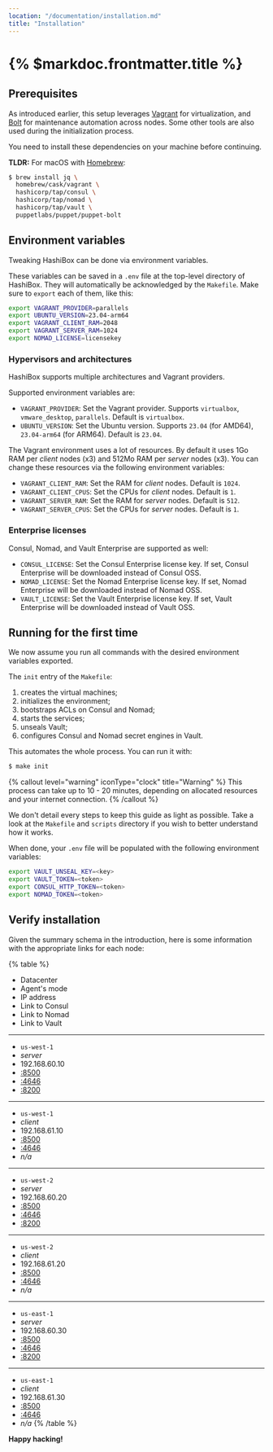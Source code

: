 ```yaml
---
location: "/documentation/installation.md"
title: "Installation"
---
```


# {% $markdoc.frontmatter.title %}

## Prerequisites

As introduced earlier, this setup leverages [Vagrant](https://www.vagrantup.com/)
for virtualization, and [Bolt](https://puppet.com/docs/bolt/) for maintenance
automation across nodes. Some other tools are also used during the initialization
process.

You need to install these dependencies on your machine before continuing.

**TLDR:** For macOS with [Homebrew](https://brew.sh/):

```bash
$ brew install jq \
  homebrew/cask/vagrant \
  hashicorp/tap/consul \
  hashicorp/tap/nomad \
  hashicorp/tap/vault \
  puppetlabs/puppet/puppet-bolt
```

## Environment variables

Tweaking HashiBox can be done via environment variables.

These variables can be saved in a `.env` file at the top-level directory of
HashiBox. They will automatically be acknowledged by the `Makefile`. Make sure
to `export` each of them, like this:

```bash
export VAGRANT_PROVIDER=parallels
export UBUNTU_VERSION=23.04-arm64
export VAGRANT_CLIENT_RAM=2048
export VAGRANT_SERVER_RAM=1024
export NOMAD_LICENSE=licensekey
```

### Hypervisors and architectures

HashiBox supports multiple architectures and Vagrant providers.

Supported environment variables are:
- `VAGRANT_PROVIDER`: Set the Vagrant provider. Supports `virtualbox`,
  `vmware_desktop`, `parallels`. Default is `virtualbox`.
- `UBUNTU_VERSION`: Set the Ubuntu version. Supports `23.04` (for AMD64),
  `23.04-arm64` (for ARM64). Default is `23.04`.

The Vagrant environment uses a lot of resources. By default it uses 1Go RAM per
*client* nodes (x3) and 512Mo RAM per *server* nodes (x3). You can change these
resources via the following environment variables:
- `VAGRANT_CLIENT_RAM`: Set the RAM for *client* nodes. Default is `1024`.
- `VAGRANT_CLIENT_CPUS`: Set the CPUs for *client* nodes. Default is `1`.
- `VAGRANT_SERVER_RAM`: Set the RAM for *server* nodes. Default is `512`.
- `VAGRANT_SERVER_CPUS`: Set the CPUs for *server* nodes. Default is `1`.

### Enterprise licenses

Consul, Nomad, and Vault Enterprise are supported as well:
- `CONSUL_LICENSE`: Set the Consul Enterprise license key. If set, Consul
  Enterprise will be downloaded instead of Consul OSS.
- `NOMAD_LICENSE`: Set the Nomad Enterprise license key. If set, Nomad Enterprise
  will be downloaded instead of Nomad OSS.
- `VAULT_LICENSE`: Set the Vault Enterprise license key. If set, Vault Enterprise
  will be downloaded instead of Vault OSS.

## Running for the first time

We now assume you run all commands with the desired environment variables
exported.

The `init` entry of the `Makefile`:
1. creates the virtual machines;
2. initializes the environment;
3. bootstraps ACLs on Consul and Nomad;
4. starts the services;
5. unseals Vault;
6. configures Consul and Nomad secret engines in Vault.

This automates the whole process. You can run it with:

```bash
$ make init
```

{% callout level="warning" iconType="clock" title="Warning" %}
  This process can take up to 10 - 20 minutes, depending on allocated resources
  and your internet connection.
{% /callout %}

We don't detail every steps to keep this guide as light as possible. Take a look
at the `Makefile` and `scripts` directory if you wish to better understand how
it works.

When done, your `.env` file will be populated with the following environment
variables:

```bash
export VAULT_UNSEAL_KEY=<key>
export VAULT_TOKEN=<token>
export CONSUL_HTTP_TOKEN=<token>
export NOMAD_TOKEN=<token>
```

## Verify installation

Given the summary schema in the introduction, here is some information with the
appropriate links for each node:

{% table %}
* Datacenter
* Agent's mode
* IP address
* Link to Consul
* Link to Nomad
* Link to Vault
---
* `us-west-1`
* *server*
* 192.168.60.10
* [:8500](http://192.168.60.10:8500)
* [:4646](http://192.168.60.10:4646)
* [:8200](http://192.168.60.10:8200)
---
* `us-west-1`
* *client*
* 192.168.61.10
* [:8500](http://192.168.61.10:8500)
* [:4646](http://192.168.61.10:4646)
* *n/a*
---
* `us-west-2`
* *server*
* 192.168.60.20
* [:8500](http://192.168.60.20:8500)
* [:4646](http://192.168.60.20:4646)
* [:8200](http://192.168.60.20:8200)
---
* `us-west-2`
* *client*
* 192.168.61.20
* [:8500](http://192.168.61.20:8500)
* [:4646](http://192.168.61.20:4646)
* *n/a*
---
* `us-east-1`
* *server*
* 192.168.60.30
* [:8500](http://192.168.60.30:8500)
* [:4646](http://192.168.60.30:4646)
* [:8200](http://192.168.60.30:8200)
---
* `us-east-1`
* *client*
* 192.168.61.30
* [:8500](http://192.168.61.30:8500)
* [:4646](http://192.168.61.30:4646)
* *n/a*
{% /table %}

**Happy hacking!**
